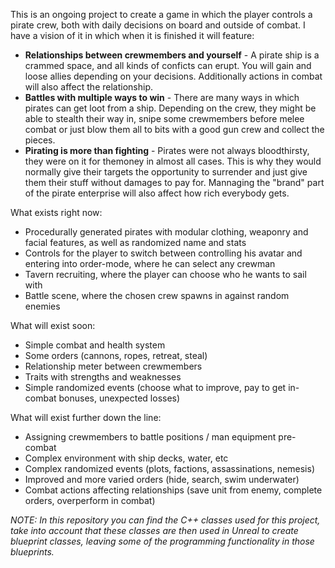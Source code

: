 

This is an ongoing project to create a game in which the player controls a pirate crew, both with daily decisions on board and outside of combat. I have a vision of it in which when it is finished it will feature:
- **Relationships between crewmembers and yourself** - A pirate ship is a crammed space, and all kinds of conficts can erupt. You will gain and loose allies depending on your decisions. Additionally actions in combat will also affect the relationship.
- **Battles with multiple ways to win** - There are many ways in which pirates can get loot from a ship. Depending on the crew, they might be able to stealth their way in, snipe some crewmembers before melee combat or just blow them all to bits with a good gun crew and collect the pieces.
- **Pirating is more than fighting** - Pirates were not always bloodthirsty, they were on it for themoney in almost all cases. 
This is why they would normally give their targets the opportunity to surrender and just give them their stuff without damages to pay for. Mannaging the "brand" part of the pirate enterprise will also affect how rich everybody gets.

What exists right now:
 - Procedurally generated pirates with modular clothing, weaponry and facial features, as well as randomized name and stats
 - Controls for the player to switch between controlling his avatar and entering into order-mode, where he can select any crewman
 - Tavern recruiting, where the player can choose who he wants to sail with
 - Battle scene, where the chosen crew spawns in against random enemies
 
 What will exist soon: 
  - Simple combat and health system
  - Some orders (cannons, ropes, retreat, steal)
  - Relationship meter between crewmembers
  - Traits with strengths and weaknesses
  - Simple randomized events (choose what to improve, pay to get in-combat bonuses, unexpected losses)
  
  
 What will exist further down the line:
  - Assigning crewmembers to battle positions / man equipment pre-combat
  - Complex environment with ship decks, water, etc
  - Complex randomized events (plots, factions, assassinations, nemesis)
  - Improved and more varied orders (hide, search, swim underwater)
  - Combat actions affecting relationships (save unit from enemy, complete orders, overperform in combat)

*NOTE: In this repository you can find the C++ classes used for this project, take into account that these classes are then used in Unreal to create blueprint classes, leaving some of the programming functionality in those blueprints.*
